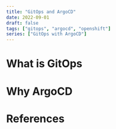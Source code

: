 ```yaml
---
title: "GitOps and ArgoCD"
date: 2022-09-01
draft: false
tags: ["gitops", "argocd", "openshift"]
series: ["GitOps with ArgoCD"]
---
```


# What is GitOps

# Why ArgoCD

# References